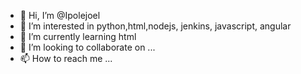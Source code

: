 - 👋 Hi, I’m @Ipolejoel
- 👀 I’m interested in python,html,nodejs, jenkins, javascript, angular
- 🌱 I’m currently learning html
- 💞️ I’m looking to collaborate on ...
- 📫 How to reach me ...

<!---
Ipolejoel/Ipolejoel is a ✨ special ✨ repository because its `README.md` (this file) appears on your GitHub profile.
You can click the Preview link to take a look at your changes.
--->
